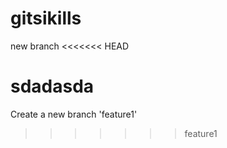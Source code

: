 # gitsikills
new branch
<<<<<<< HEAD

sdadasda
=======
Create a new branch 'feature1'

>>>>>>> feature1
